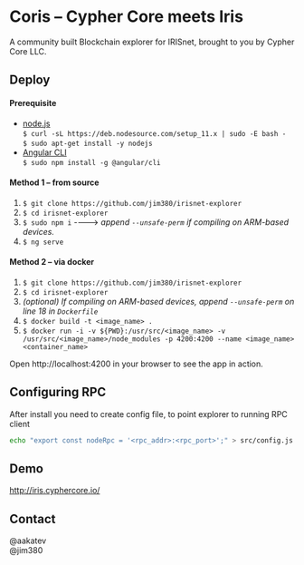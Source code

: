 # Coris – Cypher Core meets Iris
A community built Blockchain explorer for IRISnet, brought to you by Cypher Core LLC.

## Deploy
#### Prerequisite
- [node.js](https://nodejs.org/en/download/package-manager/#debian-and-ubuntu-based-linux-distributions-enterprise-linux-fedora-and-snap-packages)
<br/>```$ curl -sL https://deb.nodesource.com/setup_11.x | sudo -E bash -```<br/>
```$ sudo apt-get install -y nodejs```
- [Angular CLI](https://cli.angular.io/)
<br/>```$ sudo npm install -g @angular/cli```
#### Method 1 – from source
1. ```$ git clone https://github.com/jim380/irisnet-explorer```
2. ```$ cd irisnet-explorer```
3. ```$ sudo npm i``` ----> *append ```--unsafe-perm``` if compiling on ARM-based devices.*
4. ```$ ng serve```

#### Method 2 – via docker
1. ```$ git clone https://github.com/jim380/irisnet-explorer```
2. ```$ cd irisnet-explorer```
3. *(optional) If compiling on ARM-based devices, append ```--unsafe-perm``` on line 18 in ```Dockerfile```*
3. ```$ docker build -t <image_name> .```
4. ```$ docker run -i -v ${PWD}:/usr/src/<image_name> -v /usr/src/<image_name>/node_modules -p 4200:4200 --name <image_name> <container_name>```

Open http://localhost:4200 in your browser to see the app in action.


## Configuring RPC

After install you need to create config file, to point explorer to running RPC client
```bash
echo "export const nodeRpc = '<rpc_addr>:<rpc_port>';" > src/config.js 
```

## Demo
http://iris.cyphercore.io/


## Contact
@aakatev<br/>
@jim380
